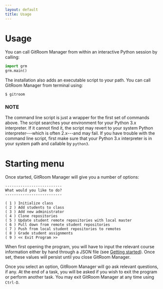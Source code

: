 ```yaml
---
layout: default
title: Usage
---
```


# Usage

You can call GitRoom Manager from within an interactive Python session
by calling:

```python
import grm
grm.main()
```

The installation also adds an executable script to your path. You can
call GitRoom Manager from terminal using:

```bash
$ gitroom
```

### NOTE 

The command line script is just a wrapper for the first set of
commands above. The script searches your environment for your Python 3.x
interpreter. If it cannot find it, the script may revert to your system
Python interpreter---which is often 2.x---and may fail. If you have
trouble with the command line script, first make sure that your Python
3.x interpreter is in your system path and callable by `python3`.

# Starting menu

Once started, GitRoom Manager will give you a number of options:

```
--------------------------
What would you like to do?
--------------------------

( 1 ) Initialize class
( 2 ) Add students to class
( 3 ) Add new administrator
( 4 ) Clone repositories
( 5 ) Update student remote repositories with local master
( 6 ) Pull down from remote student repositories
( 7 ) Push from local student repositories to remotes
( 8 ) Grade student assignments
( 9 ) << Exit Program >>
```

When first opening the program, you will have to input the relevant course information either by hand through a JSON file (see [Getting started](../start/)). Once set, these values will persist until you close GitRoom Manager. 

Once you select an option, GitRoom Manager will go ask relevant questions, if any. At the end of a task, you will be asked if you wish to exit the program or perform another task. You may exit GitRoom Manager at any time using `Ctrl-D`.



